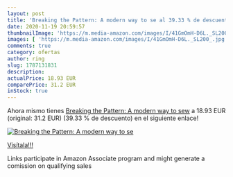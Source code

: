 ```yaml
---
layout: post
title: 'Breaking the Pattern: A modern way to se al 39.33 % de descuento'
date: 2020-11-19 20:59:57
thumbnailImage: 'https://m.media-amazon.com/images/I/41GmOmH-D6L._SL200_.jpg'
images: [ 'https://m.media-amazon.com/images/I/41GmOmH-D6L._SL200_.jpg' ]
comments: true
category: ofertas
author: ring
slug: 1787131831
description:
actualPrice: 18.93 EUR
comparePrice: 31.2 EUR
inStock: true
---
```


Ahora mismo tienes [Breaking the Pattern: A modern way to sew](https://www.amazon.es/dp/1787131831/?tag=tolees-21) a 18.93 EUR (original: 31.2 EUR) (39.33 %  de descuento) en el siguiente enlace!

[![Breaking the Pattern: A modern way to se](https://m.media-amazon.com/images/I/41GmOmH-D6L._SL200_.jpg)](https://www.amazon.es/dp/1787131831/?tag=tolees-21)

[Visítala!!!](https://www.amazon.es/dp/1787131831/?tag=tolees-21)

Links participate in Amazon Associate program and might generate a comission on qualifying sales
